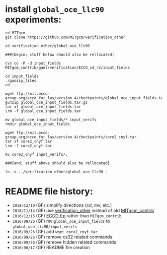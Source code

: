 
# install `global_oce_llc90` experiments:

```
cd MITgcm
git clone https://github.com/MITgcm/verification_other

cd verification_other/global_oce_llc90

###[begin; stuff below should also be rellocated]

cvs co -P -d input_fields MITgcm_contrib/gael/verification/ECCO_v4_r2/input_fields

cd input_fields
./gunzip_files
cd ..

wget ftp://mit.ecco-group.org/ecco_for_las/version_4/checkpoints/global_oce_input_fields.tar.gz
gunzip global_oce_input_fields.tar.gz
tar xf global_oce_input_fields.tar
\rm -f global_oce_input_fields.tar

mv global_oce_input_fields/* input_verifs
rmdir global_oce_input_fields

wget ftp://mit.ecco-group.org/ecco_for_las/version_4/checkpoints/core2_cnyf.tar
tar xf core2_cnyf.tar
\rm -f core2_cnyf.tar

mv core2_cnyf input_verifs/.

###[end; stuff above should also be rellocated]

ln -s ../verification_other/global_oce_llc90 .

```

# README file history:

- `2018/12/10` (GF) simplify directions (cd, mv, etc.)
- `2018/11/14` (GF) use [verification_other](https://github.com/MITgcm/verification_other) instead of old [MITgcm_contrib](http://wwwcvs.mitgcm.org/viewvc/MITgcm/MITgcm_contrib/verification_other/)
- `2016/12/15` (GF) [ECCO ftp](ftp://mit.ecco-group.org) rather than `MITgcm_contrib`
- `2016/09/26` (GF) mv `global_oce_input_fields` to `global_oce_llc90/input_verifs`
- `2016/09/26` (GF) add `wget core2_cnyf.tar`
- `2016/09/26` (GF) remove cs32 related commands
- `2016/09/26` (GF) remove hidden related commands
- `2016/06/17` (GF) README file creation

